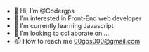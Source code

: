 - 👋 Hi, I’m @Codergps
- 👀 I’m interested in Front-End web developer 
- 🌱 I’m currently learning Javascript 
- 💞️ I’m looking to collaborate on ...
- 📫 How to reach me 00gps000@gmail.com

<!---
Codergps/Codergps is a ✨ special ✨ repository because its `README.md` (this file) appears on your GitHub profile.
You can click the Preview link to take a look at your changes.
--->
